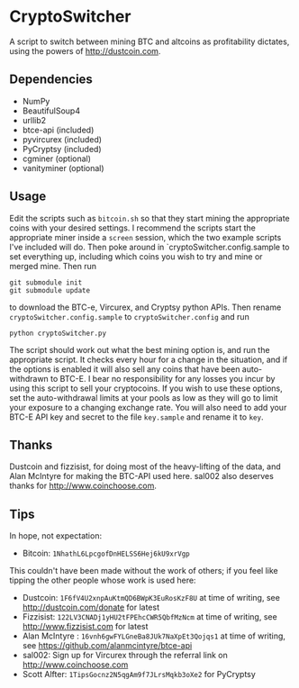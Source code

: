 CryptoSwitcher
==============

A script to switch between mining BTC and altcoins as profitability dictates,
using the powers of http://dustcoin.com.

Dependencies
---
* NumPy
* BeautifulSoup4
* urllib2
* btce-api (included)
* pyvircurex (included)
* PyCryptsy (included)
* cgminer (optional)
* vanityminer (optional)

Usage
---
Edit the scripts such as `bitcoin.sh` so that they start mining the appropriate
coins with your desired settings. I recommend the scripts start the appropriate
miner inside a `screen` session, which the two example scripts I've included
will do. Then poke around in `cryptoSwitcher.config.sample to set everything
up, including which coins you wish to try and mine or merged mine. Then run
    
    git submodule init
    git submodule update

to download the BTC-e, Vircurex, and Cryptsy python APIs. Then rename 
`cryptoSwitcher.config.sample` to `cryptoSwitcher.config` and run
 
    python cryptoSwitcher.py

The script should work out what the best mining option is, and run the
appropriate script. It checks every hour for a change in the situation, and if
the options is enabled it will also sell any coins that have been
auto-withdrawn to BTC-E.  I bear no responsibility for any losses you incur by
using this script to sell your cryptocoins. If you wish to use these options,
set the auto-withdrawal limits at your pools as low as they will go to limit
your exposure to a changing exchange rate. You will also need to add your BTC-E
API key and secret to the file `key.sample` and rename it to `key`.

Thanks
---
Dustcoin and fizzisist, for doing most of the heavy-lifting of the data,
and Alan McIntyre for making the BTC-API used here. sal002 also deserves
thanks for http://www.coinchoose.com.

Tips
---
In hope, not expectation:

* Bitcoin: `1NhathL6LpcgofDnHELSS6Hej6kU9xrVgp`

This couldn't have been made without the work of others; if you feel like
tipping the other people whose work is used here:

* Dustcoin: `1F6fV4U2xnpAuKtmQD6BWpK3EuRosKzF8U` at time of writing, see http://dustcoin.com/donate for latest
* Fizzisist: `122LV3CNADj1yHU2tFPEhcCWR5QbfMzNcm` at time of writing, see http://www.fizzisist.com for latest
* Alan McIntyre : `16vnh6gwFYLGneBa8JUk7NaXpEt3Qojqs1` at time of writing, see https://github.com/alanmcintyre/btce-api
* sal002: Sign up for Vircurex through the referral link on http://www.coinchoose.com
* Scott Alfter: `1TipsGocnz2N5qgAm9f7JLrsMqkb3oXe2` for PyCryptsy
